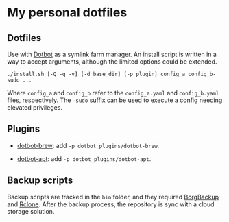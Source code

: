 
# My personal dotfiles

## Dotfiles

Use with [Dotbot](https://github.com/anishathalye/dotbot) as a symlink farm manager.
An install script is written in a way to accept arguments, although the limited options could be extended.

```shell
./install.sh [-Q -q -v] [-d base_dir] [-p plugin] config_a config_b-sudo ...
```

Where `config_a` and `config_b` refer to the `config_a.yaml` and `config_b.yaml` files, respectively. 
The `-sudo` suffix can be used to execute a config needing elevated privileges.

## Plugins

- [dotbot-brew](https://github.com/wren/dotbot-brew): add `-p dotbot_plugins/dotbot-brew`.

- [dotbot-apt](https://github.com/bryant1410/dotbot-apt): add `-p dotbot_plugins/dotbot-apt`.

## Backup scripts

Backup scripts are tracked in the `bin` folder, and they required [BorgBackup](https://borgbackup.readthedocs.io/) and [Rclone](https://rclone.org/).
After the backup process, the repository is sync with a cloud storage solution.